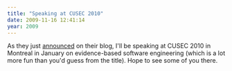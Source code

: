 ```yaml
---
title: "Speaking at CUSEC 2010"
date: 2009-11-16 12:41:14
year: 2009
---
```

As they just <a href="http://2010.cusec.net/11-16/introducing-greg-wilson/">announced</a> on their blog, I'll be speaking at CUSEC 2010 in Montreal in January on evidence-based software engineering (which is a lot more fun than you'd guess from the title).  Hope to see some of you there.
